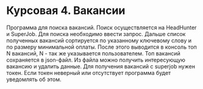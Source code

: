 # Курсовая 4. Вакансии
Программа для поиска вакансий. Поиск осуществляется на HeadHunter
и SuperJob. Для поиска необходимо ввести запрос. Дальше список
полученных вакансий сортируется по указанному ключевому слову и 
по размеру минимальной оплаты. После этого выводится в консоль
топ N вакансий, N - так же указывается пользователем.
Топ вакансий сохраняется в json-файл. Из файла можно получить 
интересующую вакансию и удалить данные.
Для получения вакансий с superjob нужен токен. Если токен неверный 
или отсутствует программа будет уведомлять об этом.